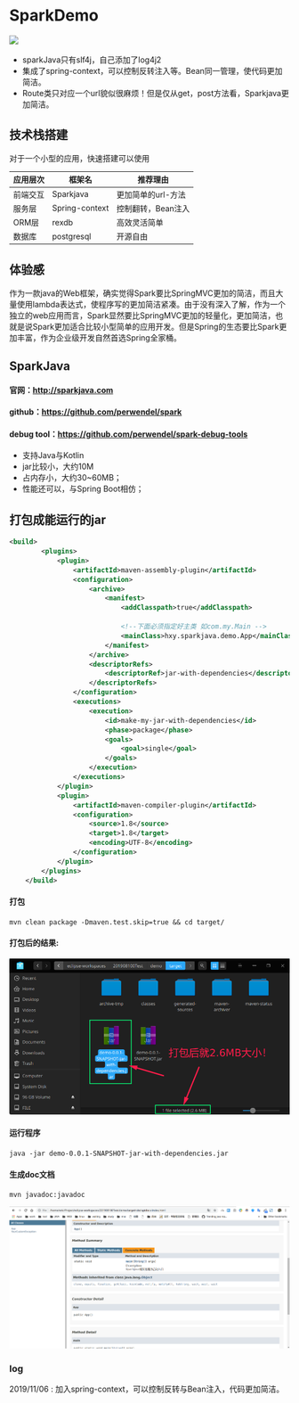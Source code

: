 # SparkDemo
[![](https://img.shields.io/badge/%E6%A1%86%E6%9E%B6-Spark2.8.0-brightgreen.svg)](http://sparkjava.com)
* sparkJava只有slf4j，自己添加了log4j2
* 集成了spring-context，可以控制反转注入等。Bean同一管理，使代码更加简洁。
* Route类只对应一个url貌似很麻烦！但是仅从get，post方法看，Sparkjava更加简洁。
## 技术栈搭建
对于一个小型的应用，快速搭建可以使用

应用层次 | 框架名 | 推荐理由
--- | --- | ---
前端交互|Sparkjava| 更加简单的url-方法
服务层| Spring-context|控制翻转，Bean注入
ORM层| rexdb|高效灵活简单
数据库|postgresql|开源自由



## 体验感
作为一款java的Web框架，确实觉得Spark要比SpringMVC更加的简洁，而且大量使用lambda表达式，使程序写的更加简洁紧凑。由于没有深入了解，作为一个独立的web应用而言，Spark显然要比SpringMVC更加的轻量化，更加简洁，也就是说Spark更加适合比较小型简单的应用开发。但是Spring的生态要比Spark更加丰富，作为企业级开发自然首选Spring全家桶。
## SparkJava
#### 官网：http://sparkjava.com
#### github：https://github.com/perwendel/spark
#### debug tool：https://github.com/perwendel/spark-debug-tools
* 支持Java与Kotlin
* jar比较小，大约10M
* 占内存小，大约30~60MB；
* 性能还可以，与Spring Boot相仿；
## 打包成能运行的jar
```xml
<build>
        <plugins>
        	<plugin>
				<artifactId>maven-assembly-plugin</artifactId>
				<configuration>
					<archive>
						<manifest>
							<addClasspath>true</addClasspath>

							<!--下面必须指定好主类 如com.my.Main -->
							<mainClass>hxy.sparkjava.demo.App</mainClass>
						</manifest>
					</archive>
					<descriptorRefs>
						<descriptorRef>jar-with-dependencies</descriptorRef>
					</descriptorRefs>
				</configuration>
				<executions>
					<execution>
						<id>make-my-jar-with-dependencies</id>
						<phase>package</phase>
						<goals>
							<goal>single</goal>
						</goals>
					</execution>
				</executions>
			</plugin>
            <plugin>
                <artifactId>maven-compiler-plugin</artifactId>
                <configuration>
                    <source>1.8</source>
                    <target>1.8</target>
                    <encoding>UTF-8</encoding>
                </configuration>
            </plugin>
        </plugins>
    </build>
```
#### 打包
```shell
mvn clean package -Dmaven.test.skip=true && cd target/
```

#### 打包后的结果:
![](./asset/img/capcity.png)
#### 运行程序
```
java -jar demo-0.0.1-SNAPSHOT-jar-with-dependencies.jar
```
#### 生成doc文档
```shell
mvn javadoc:javadoc
```
![](./asset/img/doc.png)


### log
2019/11/06 : 加入spring-context，可以控制反转与Bean注入，代码更加简洁。
